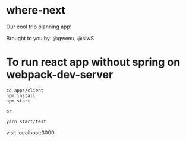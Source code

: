 # where-next
Our cool trip planning app!

Brought to you by:
@gwenu, @siwS


# To run react app without spring on webpack-dev-server
```
cd apps/client
npm install
npm start

or

yarn start/test
```
visit localhost:3000

